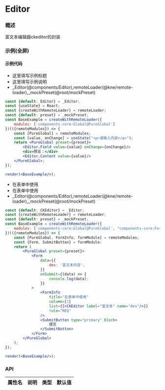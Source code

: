 
# Editor


### 概述

富文本编辑器ckeditor的封装


### 示例(全屏)

#### 示例代码

- 这里填写示例标题
- 这里填写示例说明
- _Editor(@components/Editor),remoteLoader(@kne/remote-loader),_mockPreset(@root/mockPreset)

```jsx
const {default: Editor} = _Editor;
const {useState} = React;
const {createWithRemoteLoader} = remoteLoader;
const {default: preset} = _mockPreset;
const BaseExample = createWithRemoteLoader({
    modules: ['components-core:Global@PureGlobal']
})(({remoteModules}) => {
    const [PureGlobal] = remoteModules;
    const [value, onChange] = useState("<p>请输入内容</p>");
    return <PureGlobal preset={preset}>
        <Editor.Field value={value} onChange={onChange}/>
        <div>预览：</div>
        <Editor.Content value={value}/>
    </PureGlobal>;
});

render(<BaseExample/>);

```

- 在表单中使用
- 在表单中使用
- _Editor(@components/Editor),remoteLoader(@kne/remote-loader),_mockPreset(@root/mockPreset)

```jsx
const {default: CKEditor} = _Editor;
const {createWithRemoteLoader} = remoteLoader;
const {default: preset} = _mockPreset;
const BaseExample = createWithRemoteLoader({
    modules: ['components-core:Global@PureGlobal', "components-core:FormInfo", "components-core:FormInfo@formModule"],
})(({remoteModules}) => {
    const [PureGlobal, FormInfo, formModule] = remoteModules;
    const {Form, SubmitButton} = formModule;
    return (
        <PureGlobal preset={preset}>
            <Form
                data={{
                    des: '富文本内容',
                }}
                onSubmit={(data) => {
                    console.log(data);
                }}
            >
                <FormInfo
                    title="在表单中使用"
                    column={1}
                    list={[<CKEditor label="富文本" name="des"/>]}
                    rule="REQ"
                />
                <SubmitButton type="primary" block>
                    提交
                </SubmitButton>
            </Form>
        </PureGlobal>
    );
});

render(<BaseExample/>);

```


### API

|属性名|说明|类型|默认值|
|  ---  | ---  | --- | --- |

